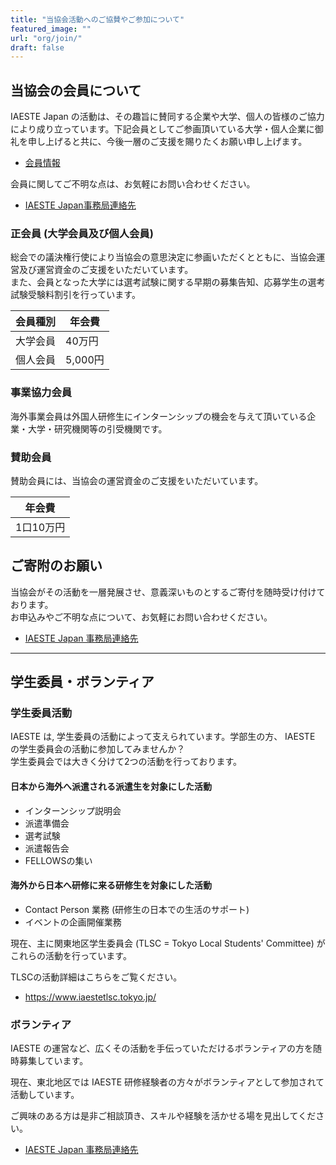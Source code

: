 ```yaml
---
title: "当協会活動へのご協賛やご参加について"
featured_image: ""
url: "org/join/"
draft: false
---
```


## 当協会の会員について

IAESTE Japan の活動は、その趣旨に賛同する企業や大学、個人の皆様のご協力により成り立っています。下記会員としてご参画頂いている大学・個人企業に御礼を申し上げると共に、今後一層のご支援を賜りたくお願い申し上げます。

- [会員情報](members.md)

会員に関してご不明な点は、お気軽にお問い合わせください。

- [IAESTE Japan事務局連絡先](contact.md)

### 正会員 (大学会員及び個人会員)

総会での議決権行使により当協会の意思決定に参画いただくとともに、当協会運営及び運営資金のご支援をいただいています。  
また、会員となった大学には選考試験に関する早期の募集告知、応募学生の選考試験受験料割引を行っています。  

| 会員種別 | 年会費  |
| ------- | ------ |
| 大学会員 | 40万円  |
| 個人会員 | 5,000円 |

### 事業協力会員

海外事業会員は外国人研修生にインターンシップの機会を与えて頂いている企業・大学・研究機関等の引受機関です。

### 賛助会員

賛助会員には、当協会の運営資金のご支援をいただいています。

| 年会費    |
| -------- |
| 1口10万円 |


## ご寄附のお願い
当協会がその活動を一層発展させ、意義深いものとするご寄付を随時受け付けております。  
お申込みやご不明な点について、お気軽にお問い合わせください。

- [IAESTE Japan 事務局連絡先](contact.md)

---

## 学生委員・ボランティア

### 学生委員活動

IAESTE は, 学生委員の活動によって支えられています。学部生の方、 IAESTE の学生委員会の活動に参加してみませんか？  
学生委員会では大きく分けて2つの活動を行っております。

#### 日本から海外へ派遣される派遣生を対象にした活動

- インターンシップ説明会
- 派遣準備会
- 選考試験
- 派遣報告会
- FELLOWSの集い

#### 海外から日本へ研修に来る研修生を対象にした活動

- Contact Person 業務 (研修生の日本での生活のサポート)
- イベントの企画開催業務

現在、主に関東地区学生委員会 (TLSC = Tokyo Local Students' Committee) がこれらの活動を行っています。

TLSCの活動詳細はこちらをご覧ください。
- https://www.iaestetlsc.tokyo.jp/

### ボランティア

IAESTE の運営など、広くその活動を手伝っていただけるボランティアの方を随時募集しています。

現在、東北地区では IAESTE 研修経験者の方々がボランティアとして参加されて活動しています。

ご興味のある方は是非ご相談頂き、スキルや経験を活かせる場を見出してください。
- [IAESTE Japan 事務局連絡先](contact.md)
